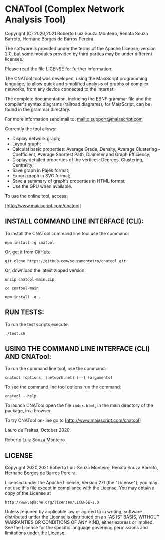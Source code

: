 # CNATool (Complex Network Analysis Tool)

Copyright (C) 2020,2021 Roberto Luiz Souza Monteiro, Renata Souza Barreto, Hernane Borges de Barros Pereira.

The software is provided under the terms of the Apache License, version 2.0, but some modules provided
by third parties may be under different licenses.

Please read the file LICENSE for further information.

The CNATool tool was developed, using the MaiaScript programming language, to allow quick and simplified analysis of graphs of complex networks, from any device connected to the Internet.

The complete documentation, including the EBNF grammar file and the compiler's
syntax diagrams (railroad diagrams), for MaiaScript, can be found in the grammar directory.

For more information send mail to: [mailto:support@maiascript.com](mailto:support@maiascript.com)

Currently the tool allows:

- Display network graph;
- Layout graph;
- Calculat basic properties: Average Grade, Density, Average Clustering - Coefficient, Average Shortest Path, Diameter and Graph Efficiency;
- Display detailed properties of the vertices: Degrees, Clustering, Centrality;
- Save graph in Pajek format;
- Export graph in SVG format;
- Save a summary of graph’s properties in HTML format;
- Use the GPU when available.

To use the online tool, access:

[http://www.maiascript.com/cnatool]

## INSTALL COMMAND LINE INTERFACE (CLI):

To install the CNATool command line tool use the command:

`npm install -g cnatool`

Or, get it from GitHub:

`git clone https://github.com/souzamonteiro/cnatool.git`

Or, download the latest zipped version:

`unzip cnatool-main.zip`

`cd cnatool-main`

`npm install -g .`

## RUN TESTS:

To run the test scripts execute:

`./test.sh`

## USING THE COMMAND LINE INTERFACE (CLI) AND CNATool:

To run the command line tool, use the command:

`cnatool [options] [network.net] [--] [arguments]`

To see the command line tool options run the command:

`cnatool --help`

To launch CNATool open the file `index.html`, in the main directory of the package, in a browser.

To try CNATool on-line go to [http://www.maiascript.com/cnatool]

Lauro de Freitas, October 2020.

Roberto Luiz Souza Monteiro

## LICENSE

Copyright 2020,2021 Roberto Luiz Souza Monteiro, Renata Souza Barreto, Hernane Borges de Barros Pereira.

Licensed under the Apache License, Version 2.0 (the "License");
you may not use this file except in compliance with the License.
You may obtain a copy of the License at

    http://www.apache.org/licenses/LICENSE-2.0

Unless required by applicable law or agreed to in writing, software
distributed under the License is distributed on an "AS IS" BASIS,
WITHOUT WARRANTIES OR CONDITIONS OF ANY KIND, either express or implied.
See the License for the specific language governing permissions and
limitations under the License.